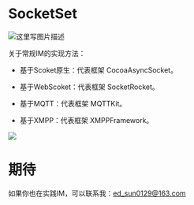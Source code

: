 # SocketSet

![这里写图片描述](http://img.blog.csdn.net/20170519213005523?watermark/2/text/aHR0cDovL2Jsb2cuY3Nkbi5uZXQvdTAxNDc5NTAyMA==/font/5a6L5L2T/fontsize/400/fill/I0JBQkFCMA==/dissolve/70/gravity/SouthEast)

关于常规IM的实现方法：

* 基于Scoket原生：代表框架 CocoaAsyncSocket。

* 基于WebScoket：代表框架 SocketRocket。

* 基于MQTT：代表框架 MQTTKit。

* 基于XMPP：代表框架 XMPPFramework。

![](http://img.blog.csdn.net/20170519213749242?watermark/2/text/aHR0cDovL2Jsb2cuY3Nkbi5uZXQvdTAxNDc5NTAyMA==/font/5a6L5L2T/fontsize/400/fill/I0JBQkFCMA==/dissolve/70/gravity/SouthEast)

# 期待

如果你也在实践IM，可以联系我：ed_sun0129@163.com
